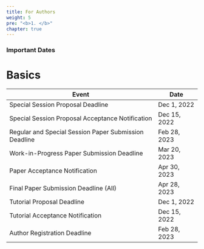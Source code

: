 ```yaml
---
title: For Authors
weight: 5
pre: "<b>1. </b>"
chapter: true
---
```


### Important Dates

# Basics

| Event  | Date |
| ------ | ----------- |
| Special Session Proposal Deadline   | Dec 1, 2022 |
| Special Session Proposal Acceptance Notification | Dec 15, 2022 |
| Regular and Special Session Paper Submission Deadline    | Feb 28, 2023 |
| Work-in-Progress Paper Submission Deadline   | Mar 20, 2023 |
| Paper Acceptance Notification | Apr 30, 2023 |
| Final Paper Submission Deadline (All)    | Apr 28, 2023 |
| Tutorial Proposal Deadline  | Dec 1, 2022 |
| Tutorial Acceptance Notification | Dec 15, 2022 |
| Author Registration Deadline    | Feb 28, 2023 |
